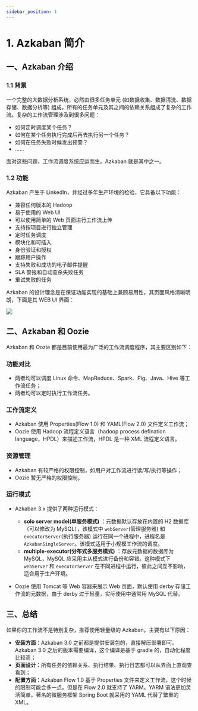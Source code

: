 ```yaml
---
sidebar_position: 1
---
```


# 1. Azkaban 简介


## 一、Azkaban 介绍

### 1.1 背景

一个完整的大数据分析系统，必然由很多任务单元 (如数据收集、数据清洗、数据存储、数据分析等) 组成，所有的任务单元及其之间的依赖关系组成了复杂的工作流。复杂的工作流管理涉及到很多问题：

- 如何定时调度某个任务？
- 如何在某个任务执行完成后再去执行另一个任务？
- 如何在任务失败时候发出预警？
- ......

面对这些问题，工作流调度系统应运而生。Azkaban 就是其中之一。

### 1.2 功能

Azkaban 产生于 LinkedIn，并经过多年生产环境的检验，它具备以下功能：

- 兼容任何版本的 Hadoop
- 易于使用的 Web UI
- 可以使用简单的 Web 页面进行工作流上传
- 支持按项目进行独立管理
- 定时任务调度
- 模块化和可插入
- 身份验证和授权
- 跟踪用户操作
- 支持失败和成功的电子邮件提醒
- SLA 警报和自动查杀失败任务
- 重试失败的任务

Azkaban 的设计理念是在保证功能实现的基础上兼顾易用性，其页面风格清晰明朗，下面是其 WEB UI 界面：

![](/pictures/azkaban-web.png)

## 二、Azkaban 和 Oozie

Azkaban 和 Oozie 都是目前使用最为广泛的工作流调度程序，其主要区别如下：

### 功能对比

- 两者均可以调度 Linux 命令、MapReduce、Spark、Pig、Java、Hive 等工作流任务；
- 两者均可以定时执行工作流任务。

### 工作流定义

- Azkaban 使用 Properties(Flow 1.0) 和 YAML(Flow 2.0) 文件定义工作流；
- Oozie 使用 Hadoop 流程定义语言（hadoop process defination language，HPDL）来描述工作流，HPDL 是一种 XML 流程定义语言。

### 资源管理

- Azkaban 有较严格的权限控制，如用户对工作流进行读/写/执行等操作；
- Oozie 暂无严格的权限控制。

### 运行模式

+ Azkaban 3.x 提供了两种运行模式：
  + **solo server model(单服务模式)** ：元数据默认存放在内置的 H2 数据库（可以修改为 MySQL），该模式中 `webServer`(管理服务器) 和 `executorServer`(执行服务器) 运行在同一个进程中，进程名是 `AzkabanSingleServer`。该模式适用于小规模工作流的调度。
  + **multiple-executor(分布式多服务模式)** ：存放元数据的数据库为 MySQL，MySQL 应采用主从模式进行备份和容错。这种模式下 `webServer` 和 `executorServer` 在不同进程中运行，彼此之间互不影响，适合用于生产环境。

+ Oozie 使用 Tomcat 等 Web 容器来展示 Web 页面，默认使用 derby 存储工作流的元数据，由于 derby 过于轻量，实际使用中通常用 MySQL 代替。





## 三、总结

如果你的工作流不是特别复杂，推荐使用轻量级的 Azkaban，主要有以下原因：

+ **安装方面**：Azkaban 3.0 之前都是提供安装包的，直接解压部署即可。Azkaban 3.0 之后的版本需要编译，这个编译是基于 gradle 的，自动化程度比较高；
+ **页面设计**：所有任务的依赖关系、执行结果、执行日志都可以从界面上直观查看到；
+ **配置方面**：Azkaban Flow 1.0 基于 Properties 文件来定义工作流，这个时候的限制可能会多一点。但是在 Flow 2.0 就支持了 YARM。YARM 语法更加灵活简单，著名的微服务框架 Spring Boot 就采用的 YAML 代替了繁重的 XML。

